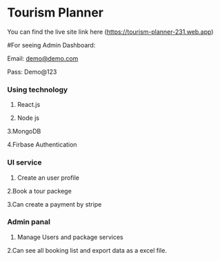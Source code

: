 # Tourism Planner

 You can find the live site link here (https://tourism-planner-231.web.app)

#For seeing Admin Dashboard:

Email: demo@demo.com

Pass: Demo@123

### Using technology

1. React.js

2. Node js

3.MongoDB

4.Firbase Authentication

### UI service

1. Create an user profile

2.Book a tour packege

3.Can create a payment by stripe

### Admin panal

1. Manage Users and package services

2.Can see all booking list and export data as a excel file.
